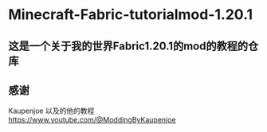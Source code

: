 # Minecraft-Fabric-tutorialmod-1.20.1
## 这是一个关于我的世界Fabric1.20.1的mod的教程的仓库
## 感谢
Kaupenjoe 以及的他的教程
https://www.youtube.com/@ModdingByKaupenjoe
